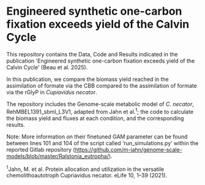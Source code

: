 # Engineered synthetic one-carbon fixation exceeds yield of the Calvin Cycle

This repository contains the Data, Code and Results indicated in the publication 'Engineered synthetic one-carbon fixation exceeds yield of the Calvin Cycle' (Beau et al. 2025). 

In this publication, we compare the biomass yield reached in the assimilation of formate via the CBB compared to the assimilation of formate via the rGlyP in _Cupiavidus necator_. 

The repository includes the Genome-scale metabolic model of _C. necator_,  RehMBEL1391_sbml_L3V1, adapted from Jahn et al.<sup>1</sup>; the code to calculate the biomass yield and fluxes at each condition, and the corresponding results.







Note: More information on their finetuned GAM parameter can be found between lines 101 and 104 of the script called ‘run_simulations.py’ within the reported Gitlab repository (https://github.com/m-jahn/genome-scale-models/blob/master/Ralstonia_eutropha/).





<sup>1</sup>Jahn, M. et al. Protein allocation and utilization in the versatile chemolithoautotroph Cupriavidus necator. eLife 10, 1–39 (2021).
